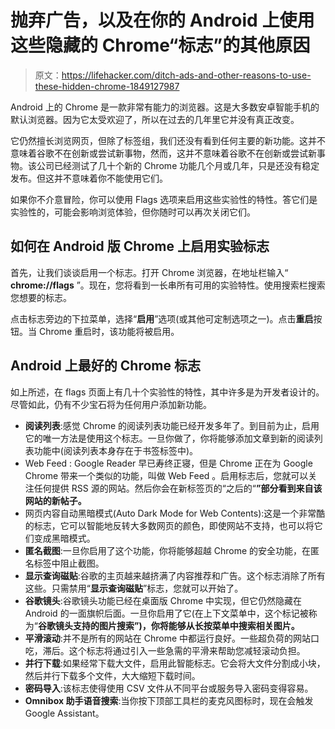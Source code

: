 # 抛弃广告，以及在你的 Android 上使用这些隐藏的 Chrome“标志”的其他原因

> 原文：<https://lifehacker.com/ditch-ads-and-other-reasons-to-use-these-hidden-chrome-1849127987>

Android 上的 Chrome 是一款非常有能力的浏览器。这是大多数安卓智能手机的默认浏览器。因为它太受欢迎了，所以在过去的几年里它并没有真正改变。



它仍然擅长浏览网页，但除了标签组，我们还没有看到任何主要的新功能。这并不意味着谷歌不在创新或尝试新事物，然而，这并不意味着谷歌不在创新或尝试新事物。该公司已经测试了几十个新的 Chrome 功能几个月或几年，只是还没有稳定发布。但这并不意味着你不能使用它们。

如果你不介意冒险，你可以使用 Flags 选项来启用这些实验性的特性。答它们是实验性的，可能会影响浏览体验，但你随时可以再次关闭它们。

## 如何在 Android 版 Chrome 上启用实验标志

首先，让我们谈谈启用一个标志。打开 Chrome 浏览器，在地址栏输入“ **chrome://flags** ”。现在，您将看到一长串所有可用的实验特性。使用搜索栏搜索您想要的标志。

点击标志旁边的下拉菜单，选择“**启用**”选项(或其他可定制选项之一)。点击**重启**按钮。当 Chrome 重启时，该功能将被启用。

## Android 上最好的 Chrome 标志

如上所述，在 flags 页面上有几十个实验性的特性，其中许多是为开发者设计的。尽管如此，仍有不少宝石将为任何用户添加新功能。

*   **阅读列表**:感觉 Chrome 的阅读列表功能已经开发多年了。到目前为止，启用它的唯一方法是使用这个标志。一旦你做了，你将能够添加文章到新的阅读列表功能中(阅读列表本身存在于书签标签中)。
*   Web Feed : Google Reader 早已寿终正寝，但是 Chrome 正在为 Google Chrome 带来一个类似的功能，叫做 Web Feed 。启用标志后，您就可以关注任何提供 RSS 源的网站。然后你会在新标签页的“之后的“**”部分看到来自该网站的新帖子。**
*   网页内容自动黑暗模式(Auto Dark Mode for Web Contents):这是一个非常酷的标志，它可以智能地反转大多数网页的颜色，即使网站不支持，也可以将它们变成黑暗模式。
*   **匿名截图**:一旦你启用了这个功能，你将能够超越 Chrome 的安全功能，在匿名标签中阻止截图。
*   **显示查询磁贴**:谷歌的主页越来越挤满了内容推荐和广告。这个标志消除了所有这些。只需禁用“**显示查询磁贴**”标志，您就可以开始了。
*   **谷歌镜头**:谷歌镜头功能已经在桌面版 Chrome 中实现，但它仍然隐藏在 Android 的一面旗帜后面。一旦你启用了它(在上下文菜单中，这个标记被称为“**谷歌镜头支持的图片搜索”)，你将能够从长按菜单中搜索相关图片。**
*   **平滑滚动**:并不是所有的网站在 Chrome 中都运行良好。一些超负荷的网站口吃，滞后。这个标志将通过引入一些急需的平滑来帮助您减轻滚动负担。
*   **并行下载**:如果经常下载大文件，启用此智能标志。它会将大文件分割成小块，然后并行下载多个文件，大大缩短下载时间。
*   **密码导入**:该标志使得使用 CSV 文件从不同平台或服务导入密码变得容易。
*   **Omnibox 助手语音搜索**:当你按下顶部工具栏的麦克风图标时，现在会触发 Google Assistant。